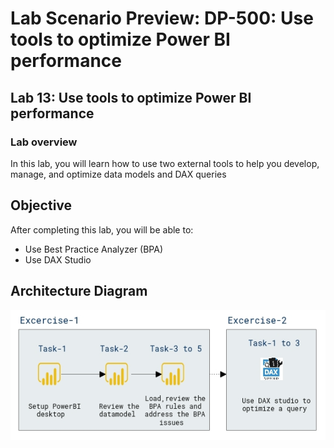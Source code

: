 # Lab Scenario Preview: DP-500: Use tools to optimize Power BI performance

## Lab 13: Use tools to optimize Power BI performance

### Lab overview

In this lab, you will learn how to use two external tools to help you develop, manage, and optimize data models and DAX queries

## Objective
  
After completing this lab, you will be able to:

- Use Best Practice Analyzer (BPA)
- Use DAX Studio

## Architecture Diagram

 ![](media/lab13-archyy.png)

